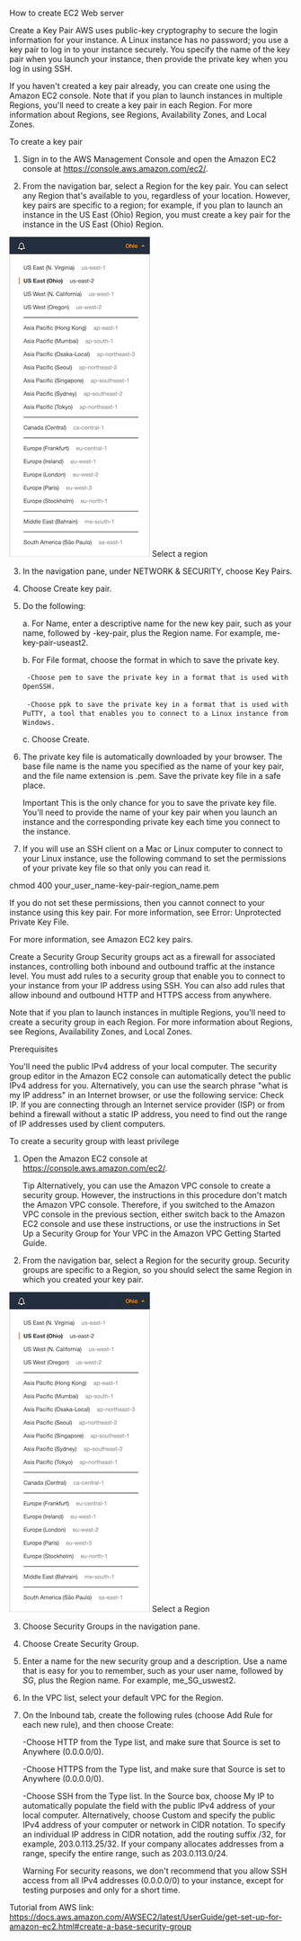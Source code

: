 How to create EC2 Web server

Create a Key Pair
AWS uses public-key cryptography to secure the login information for your instance. A Linux instance has no password; you use a key pair to log in to your instance securely. You specify the name of the key pair when you launch your instance, then provide the private key when you log in using SSH.

If you haven't created a key pair already, you can create one using the Amazon EC2 console. Note that if you plan to launch instances in multiple Regions, you'll need to create a key pair in each Region. For more information about Regions, see Regions, Availability Zones, and Local Zones.

To create a key pair

1. Sign in to the AWS Management Console and open the Amazon EC2 console at https://console.aws.amazon.com/ec2/.

2. From the navigation bar, select a Region for the key pair. You can select any Region that's available to you, regardless of your location. However, key pairs are specific to a region; for example, if you plan to launch an instance in the US East (Ohio) Region, you must create a key pair for the instance in the US East (Ohio) Region.

![test image](/Database/Documentation/DocumentationImages/EC2_select_region.png) Select a region
					
3. In the navigation pane, under NETWORK & SECURITY, choose Key Pairs.

4. Choose Create key pair.

5. Do the following:

	a. For Name, enter a descriptive name for the new key pair, such as your name, followed by -key-pair, plus the Region name. For example, me-key-pair-useast2.

	b. For File format, choose the format in which to save the private key.

		-Choose pem to save the private key in a format that is used with OpenSSH.

		-Choose ppk to save the private key in a format that is used with PuTTY, a tool that enables you to connect to a Linux instance from Windows.

	c. Choose Create.

6. The private key file is automatically downloaded by your browser. The base file name is the name you specified as the name of your key pair, and the file name extension is .pem. Save the private key file in a safe place.

	Important
	This is the only chance for you to save the private key file. You'll need to provide the name of your key pair when you launch an instance and the corresponding private key each time you connect to the instance.

7. If you will use an SSH client on a Mac or Linux computer to connect to your Linux instance, use the following command to set the permissions of your private key file so that only you can read it.

chmod 400 your_user_name-key-pair-region_name.pem

If you do not set these permissions, then you cannot connect to your instance using this key pair. For more information, see Error: Unprotected Private Key File.

For more information, see Amazon EC2 key pairs.

Create a Security Group
Security groups act as a firewall for associated instances, controlling both inbound and outbound traffic at the instance level. You must add rules to a security group that enable you to connect to your instance from your IP address using SSH. You can also add rules that allow inbound and outbound HTTP and HTTPS access from anywhere.

Note that if you plan to launch instances in multiple Regions, you'll need to create a security group in each Region. For more information about Regions, see Regions, Availability Zones, and Local Zones.

Prerequisites

You'll need the public IPv4 address of your local computer. The security group editor in the Amazon EC2 console can automatically detect the public IPv4 address for you. Alternatively, you can use the search phrase "what is my IP address" in an Internet browser, or use the following service: Check IP. If you are connecting through an Internet service provider (ISP) or from behind a firewall without a static IP address, you need to find out the range of IP addresses used by client computers.

To create a security group with least privilege

1. Open the Amazon EC2 console at https://console.aws.amazon.com/ec2/.

	Tip
	Alternatively, you can use the Amazon VPC console to create a security group. However, the instructions in this procedure don't match the Amazon VPC console. Therefore, if you switched to the Amazon VPC console in the previous section, either switch back to the Amazon EC2 console and use these instructions, or use the instructions in Set Up a Security Group for Your VPC in the Amazon VPC Getting Started Guide.

2. From the navigation bar, select a Region for the security group. Security groups are specific to a Region, so you should select the same Region in which you created your key pair.


![test image](/Database/Documentation/DocumentationImages/EC2_select_region.png) Select a Region
					
3. Choose Security Groups in the navigation pane.

4. Choose Create Security Group.

5. Enter a name for the new security group and a description. Use a name that is easy for you to remember, such as your user name, followed by _SG_, plus the Region name. For example, me_SG_uswest2.

6. In the VPC list, select your default VPC for the Region.

7. On the Inbound tab, create the following rules (choose Add Rule for each new rule), and then choose Create:

	-Choose HTTP from the Type list, and make sure that Source is set to Anywhere (0.0.0.0/0).

	-Choose HTTPS from the Type list, and make sure that Source is set to Anywhere (0.0.0.0/0).

	-Choose SSH from the Type list. In the Source box, choose My IP to automatically populate the field with the public IPv4 address of your local computer. Alternatively, choose Custom and specify the public IPv4 address of your computer or network in CIDR notation. To specify an individual IP address in CIDR notation, add the routing suffix /32, for example, 203.0.113.25/32. If your company allocates addresses from a range, specify the entire range, such as 203.0.113.0/24.

	Warning
	For security reasons, we don't recommend that you allow SSH access from all IPv4 addresses (0.0.0.0/0) to your instance, except for testing purposes and only for a short time.

Tutorial from AWS link: https://docs.aws.amazon.com/AWSEC2/latest/UserGuide/get-set-up-for-amazon-ec2.html#create-a-base-security-group
